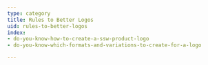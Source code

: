 ```yaml
---
type: category
title: Rules to Better Logos
uid: rules-to-better-logos
index:
- do-you-know-how-to-create-a-ssw-product-logo
- do-you-know-which-formats-and-variations-to-create-for-a-logo

---
```




